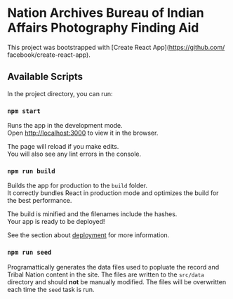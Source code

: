 # Nation Archives Bureau of Indian Affairs Photography Finding Aid

This project was bootstrapped with [Create React App](https://github.com/
facebook/create-react-app).

## Available Scripts

In the project directory, you can run:

### `npm start`

Runs the app in the development mode.<br />
Open [http://localhost:3000](http://localhost:3000) to view it in the browser.

The page will reload if you make edits.<br />
You will also see any lint errors in the console.

### `npm run build`

Builds the app for production to the `build` folder.<br />
It correctly bundles React in production mode and optimizes the build for the best performance.

The build is minified and the filenames include the hashes.<br />
Your app is ready to be deployed!

See the section about [deployment](https://facebook.github.io/create-react-app/docs/deployment) for more information.

### `npm run seed`

Programattically generates the data files used to popluate the record and Tribal Nation content in the site. The files are written to the `src/data` directory and should **not** be manually modified. The files will be overwritten each time the `seed` task is run.
